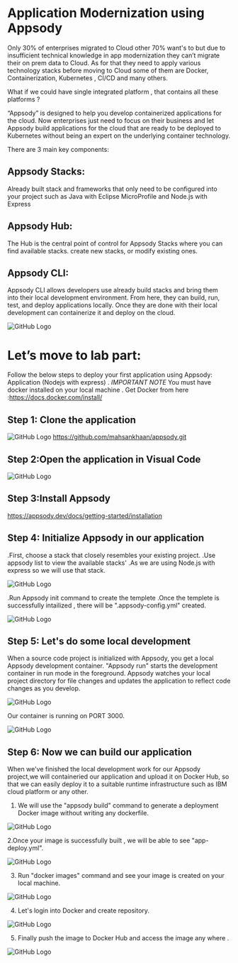 # Application Modernization using Appsody 


Only 30% of enterprises migrated to Cloud other 70% want's to but due to insufficient technical knowledge in app modernization they can’t migrate their on prem data to Cloud. As for that they need to apply various technology stacks before moving to Cloud some of them are Docker, Containerization, Kubernetes , CI/CD and many others.

What if we could have single integrated platform , that contains all these platforms  ? 

“Appsody” is designed to help you develop containerized applications for the cloud.
Now enterprises just need to focus on their business and let Appsody build applications for the cloud that are ready to be deployed to Kubernetes without being an expert on the underlying container technology. 

There are 3 main key components:

## Appsody Stacks:
Already built stack and frameworks that only need to be configured into your project such as Java with Eclipse MicroProfile and Node.js with Express

## Appsody Hub:
The Hub is the central point of control for Appsody Stacks where you can find available stacks. create new stacks, or modify existing ones. 

## Appsody CLI:
Appsody CLI allows developers use already build stacks and  bring them into their local development environment. From here, they can build, run, test, and deploy applications locally. Once they are done with their local development can containerize it and deploy on the cloud.


![GitHub Logo](images/appsodystack.png)



# Let’s move to lab part:
Follow the below steps to deploy your first application using Appsody:
Application (Nodejs with express) . 
*IMPORTANT NOTE*
You must have docker installed on your local machine . 
Get Docker from here :https://docs.docker.com/install/


## Step 1: Clone the application
![GitHub Logo](images/s1.png)
https://github.com/mahsankhaan/appsody.git

## Step 2:Open the application in Visual Code
![GitHub Logo](images/s2.png)

## Step 3:Install Appsody
https://appsody.dev/docs/getting-started/installation

## Step 4: Initialize Appsody in our application
 .First, choose a stack that closely resembles your existing project.
 .Use appsody list to view the available stacks'
 .As we are using Node.js with express so we will use that stack.
 
![GitHub Logo](images/s4.png)

 .Run Appsody init command to create the templete
 .Once the templete is successfully intailized , there will be  ".appsody-config.yml" created.


![GitHub Logo](images/s5.png)

## Step 5: Let's do some local development

When a source code project is initialized with Appsody, you get a local Appsody development container. "Appsody run" starts the development container in run mode in the foreground. Appsody watches your local project directory for file changes and updates the application to reflect code changes as you develop.

![GitHub Logo](images/s6.png)

Our container is running on PORT 3000.

![GitHub Logo](images/s7.png)


## Step 6: Now we can build our application 
When we've finished the local development work for our Appsody project,we will containeried our application and upload it on Docker Hub, so that we can easily deploy it to a suitable runtime infrastructure such as IBM cloud platform or any other.

1. We will use the "appsody build" command to generate a deployment Docker image without writing any dockerfile.

![GitHub Logo](images/s8.png)


2.Once your image is successfully built , we will be able to see "app-deploy.yml".

![GitHub Logo](images/s9.png)

3. Run "docker images" command and see your image is created on your local machine.

![GitHub Logo](images/s10.png)


4. Let's login into Docker and create repository.

![GitHub Logo](images/s11.png)

5. Finally push the image to Docker Hub and access the image any where .

![GitHub Logo](images/s12.png)



